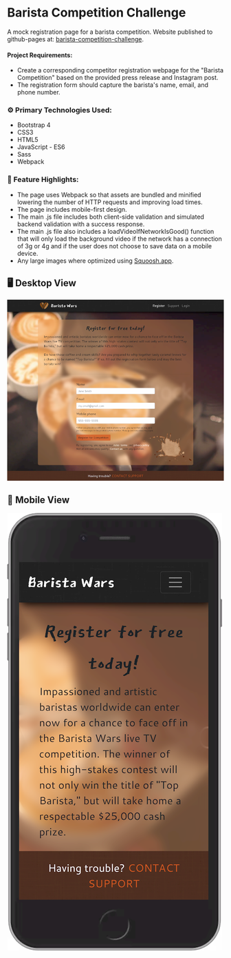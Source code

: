 # Barista Competition Challenge

A mock registration page for a barista competition.
Website published to github-pages at: [barista-competition-challenge](https://anaboca.github.io/barista-competition-challenge/).

#### Project Requirements:

- Create a corresponding competitor registration webpage for the "Barista Competition" based on the provided press release and Instagram post.
- The registration form should capture the barista's name, email, and phone number.

### ⚙️ Primary Technologies Used:

- Bootstrap 4
- CSS3
- HTML5
- JavaScript - ES6
- Sass
- Webpack

### 📇 Feature Highlights:

- The page uses Webpack so that assets are bundled and minified lowering the number of HTTP requests and improving load times.
- The page includes mobile-first design.
- The main .js file includes both client-side validation and simulated backend validation with a success response.
- The main .js file also includes a loadVideoIfNetworkIsGood() function that will only load the background video
  if the network has a connection of 3g or 4g and if the user does not choose to save data on a mobile device.
- Any large images where optimized using [Squoosh.app](https://squoosh.app/).

## 🖥️ Desktop View

![Desktop Screenshot](https://github.com/AnaBoca/barista-competition-challenge/blob/master/src/images/desktop.png)

## 📱 Mobile View

![Mobile Screenshot](https://github.com/AnaBoca/barista-competition-challenge/blob/master/src/images/mobile.png)
